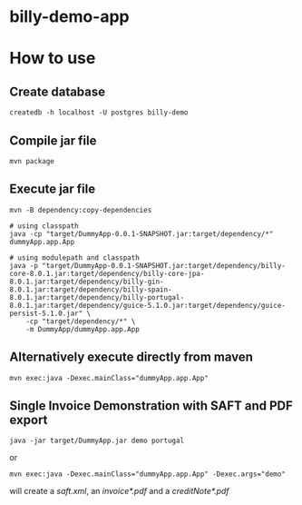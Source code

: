 billy-demo-app
==============

# How to use

## Create database
```
createdb -h localhost -U postgres billy-demo
```

## Compile jar file
```
mvn package 
```

## Execute jar file

```
mvn -B dependency:copy-dependencies

# using classpath
java -cp "target/DummyApp-0.0.1-SNAPSHOT.jar:target/dependency/*" dummyApp.app.App

# using modulepath and classpath
java -p "target/DummyApp-0.0.1-SNAPSHOT.jar:target/dependency/billy-core-8.0.1.jar:target/dependency/billy-core-jpa-8.0.1.jar:target/dependency/billy-gin-8.0.1.jar:target/dependency/billy-spain-8.0.1.jar:target/dependency/billy-portugal-8.0.1.jar:target/dependency/guice-5.1.0.jar:target/dependency/guice-persist-5.1.0.jar" \
    -cp "target/dependency/*" \
    -m DummyApp/dummyApp.app.App
```

## Alternatively execute directly from maven
```
mvn exec:java -Dexec.mainClass="dummyApp.app.App" 
```

## Single Invoice Demonstration with SAFT and PDF export
 ```
java -jar target/DummyApp.jar demo portugal
 ```
or
```
mvn exec:java -Dexec.mainClass="dummyApp.app.App" -Dexec.args="demo"
```
will create a _saft.xml_, an _invoice*.pdf_ and a _creditNote*.pdf_
